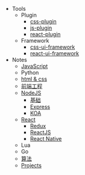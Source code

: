 - Tools
  - Plugin
    - [css-plugin](./Tools/Plugin/css-plugin.md)
    - [js-plugin](./Tools/Plugin/js-plugin.md)
    - [react-plugin](./Tools/Plugin/react-plugin.md)
  - Framework
    - [css-ui-framework](./Tools/Framework/css-ui-framework.md)
    - [react-ui-framework](./Tools/Framework/react-ui-framework.md)
- Notes
  - [JavaScript](./Notes/JavaScript)
  - Python
  - [html & css](./Notes/CSS)
  - [前端工程](./Notes/前端工程)
  - [NodeJS](./Notes/NodeJS)
    - [基础](./Notes/NodeJS/基础)
    - [Express](./Notes/NodeJS/Express)
    - [KOA](./Notes/NodeJS/KOA)
  - [React](./Notes/React)
    - [Redux](./Notes/React/Redux)
    - [ReactJS](./Notes/React/ReactJS)
    - [React Native](./Notes/React/ReactNative)
  - Lua
  - Go
  - [算法](./Notes/算法)
  - [Projects](./Notes/Projects)